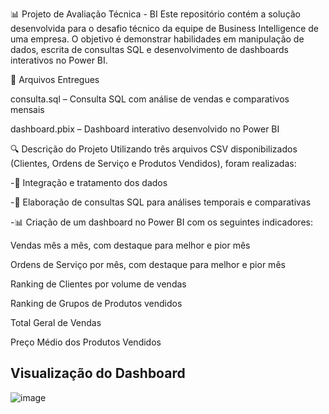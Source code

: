 📊 Projeto de Avaliação Técnica - BI 
Este repositório contém a solução desenvolvida para o desafio técnico da equipe de Business Intelligence de uma empresa. O objetivo é demonstrar habilidades em manipulação de dados, escrita de consultas SQL e desenvolvimento de dashboards interativos no Power BI.

📂 Arquivos Entregues

consulta.sql – Consulta SQL com análise de vendas e comparativos mensais

dashboard.pbix – Dashboard interativo desenvolvido no Power BI

🔍 Descrição do Projeto
Utilizando três arquivos CSV disponibilizados (Clientes, Ordens de Serviço e Produtos Vendidos), foram realizadas:

-📁 Integração e tratamento dos dados

-🧮 Elaboração de consultas SQL para análises temporais e comparativas

-📊 Criação de um dashboard no Power BI com os seguintes indicadores:

Vendas mês a mês, com destaque para melhor e pior mês

Ordens de Serviço por mês, com destaque para melhor e pior mês

Ranking de Clientes por volume de vendas

Ranking de Grupos de Produtos vendidos

Total Geral de Vendas

Preço Médio dos Produtos Vendidos

## Visualização do Dashboard
![image](https://github.com/user-attachments/assets/6e02d567-e941-4f10-871f-5cf44287c23d)

